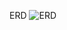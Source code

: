 ERD
![ERD](https://user-images.githubusercontent.com/114144253/224262759-c95613a4-e249-4440-bbd3-a5f2dbd35f04.png)

